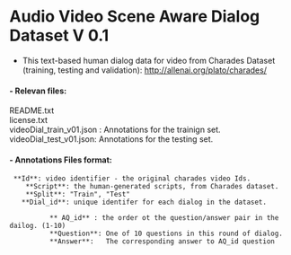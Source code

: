 # Audio Video Scene Aware Dialog Dataset V 0.1 

- This text-based human dialog data for video from Charades Dataset (training, testing and validation): http://allenai.org/plato/charades/

#### - Relevan files:

   README.txt   
   license.txt  
   videoDial_train_v01.json : Annotations for the trainign set.   
   videoDial_test_v01.json:   Annotations for the testing set.
  
  
#### - Annotations Files format:  
   
     **Id**: video identifier - the original charades video Ids.     
        **Script**: the human-generated scripts, from Charades dataset.        
        **Split**: "Train", "Test"      
       **Dial_id**: unique identifer for each dialog in the dataset.   
       
              ** AQ_id** : the order ot the question/answer pair in the dailog. (1-10)     
              **Question**: One of 10 questions in this round of dialog.     
              **Answer**:   The corresponding answer to AQ_id question  
              
  


         
    



